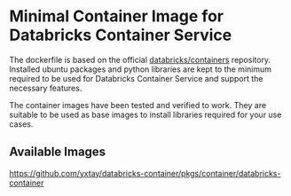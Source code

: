 # Minimal Container Image for Databricks Container Service

The dockerfile is based on the official
[databricks/containers](https://github.com/databricks/containers) repository.
Installed ubuntu packages and python libraries are kept to the minimum required
to be used for Databricks Container Service and support the necessary features.

The container images have been tested and verified to work.
They are suitable to be used as base images
to install libraries required for your use cases.

## Available Images

https://github.com/yxtay/databricks-container/pkgs/container/databricks-container
